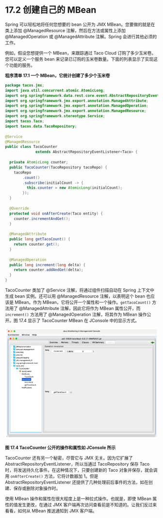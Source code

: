 # 17.2 创建自己的 MBean

Spring 可以轻松地将任何您想要的 bean 公开为 JMX MBean。您要做的就是在类上添加 @ManagedResource 注解，然后在方法或属性上添加 @ManagedOperation 或 @ManagedAttribute 注解。Spring 会进行其他必须的工作。

例如，假设您想提供一个 MBean，来跟踪通过 Taco Cloud 订购了多少玉米卷。您可以定义一个服务 bean 来记录已订购的玉米卷数量。下面的列表显示了实现这个功能的服务。

**程序清单 17.1 一个 MBean，它统计创建了多少个玉米卷**
```java
package tacos.jmx;
import java.util.concurrent.atomic.AtomicLong;
import org.springframework.data.rest.core.event.AbstractRepositoryEventListener;
import org.springframework.jmx.export.annotation.ManagedAttribute;
import org.springframework.jmx.export.annotation.ManagedOperation;
import org.springframework.jmx.export.annotation.ManagedResource;
import org.springframework.stereotype.Service;
import tacos.Taco;
import tacos.data.TacoRepository;

@Service
@ManagedResource
public class TacoCounter
              extends AbstractRepositoryEventListener<Taco> {

  private AtomicLong counter;
  public TacoCounter(TacoRepository tacoRepo) {
    tacoRepo
        .count()
        .subscribe(initialCount -> {
          this.counter = new AtomicLong(initialCount);
        });
  }

  @Override
  protected void onAfterCreate(Taco entity) {
    counter.incrementAndGet();
  }

  @ManagedAttribute
  public long getTacoCount() {
    return counter.get();
  }

  @ManagedOperation
  public long increment(long delta) {
    return counter.addAndGet(delta);
  }
}
```

TacoCounter 类加了 @Service 注解，将通过组件扫描自动在 Spring 上下文中生成 bean 实例。还可以用 @ManagedResource 注解，以表明这个 bean 也应该是 MBean。作为 MBean，它将公开一个属性和一个操作。`getTacoCount()` 方法用了 @ManagedAttribute 注解，因此它将作为 MBean 属性公开，而 `increment()` 方法用了 @ManagedOperation 注解，将其作为 MBean 操作公开。图 17.4 显示了 TacoCounter MBean 在 JConsole 中的显示方式。

![](../assets/17.4.png)

**图 17.4 TacoCounter 公开的操作和属性如 JConsole 所示** <br/>

TacoCounter 还有另一个秘密，尽管它与 JMX 无关。因为它扩展了 AbstractRepositoryEventListener，所以当通过 TacoRepository 保存 Taco 时，将发送持久化事件。在这种情况下，只要创建新的 Taco 对象并保存，就会调用 `onAfterCreate()` 方法，它将计数器加 1。但是 AbstractRepositoryEventListener 还提供了几种处理前后事件的方法，如在创建、保存或删除对象操作时。

使用 MBean 操作和属性在很大程度上是一种拉式操作。也就是，即使 MBean 属性的值发生更改，在通过 JMX 客户端再次访问查看前是不知道的。让我们反过来看看，如何从 MBean 推送通知到 JMX 客户端。

